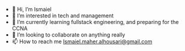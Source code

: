 - 👋 Hi, I’m Ismaiel 
- 👀 I’m interested in tech and management
- 🌱 I’m currently learning fullstack engineering, and preparing for the CCNA
- 💞️ I’m looking to collaborate on anything really
- 📫 How to reach me Ismaiel.maher.alhousari@gmail.com


